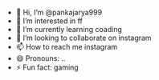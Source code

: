 - 👋 Hi, I’m @pankajarya999
- 👀 I’m interested in ff
- 🌱 I’m currently learning coading
- 💞️ I’m looking to collaborate on instagram
- 📫 How to reach me instagram
- 😄 Pronouns: ..
- ⚡ Fun fact: gaming

<!---
pankajarya999/pankajarya999 is a ✨ special ✨ repository because its `README.md` (this file) appears on your GitHub profile.
You can click the Preview link to take a look at your changes.
--->
